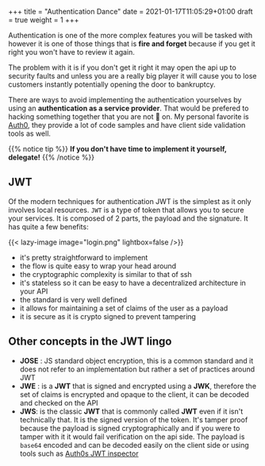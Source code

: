 +++
title = "Authentication Dance"
date = 2021-01-17T11:05:29+01:00
draft = true
weight = 1
+++

Authentication is one of the more complex features you will be tasked with however it is one of those things that
is __fire and forget__ because if you get it right you won't have to review it again.

The problem with it is if you don't get it right it may open the api up to security faults and unless you are a really
big player it will cause you to lose customers instantly potentially opening the door to bankruptcy.

There are ways to avoid implementing the authentication yourselves by using an __authentication as a service provider__.
That would be prefered to hacking something together that you are not 💯 on. My personal favorite is [Auth0](https://auth0.com/authentication),
they provide a lot of code samples and have client side validation tools as well.

{{% notice tip %}}
__If you don't have time to implement it yourself, delegate!__
{{% /notice %}}

## JWT

Of the modern techniques for authentication JWT is the simplest as it only involves local resources. `JWT` is a type of
token that allows you to secure your services. It is composed of 2 parts, the payload and the signature. It has quite a few benefits:

{{< lazy-image image="login.png" lightbox=false />}}

- it's pretty straightforward to implement
- the flow is quite easy to wrap your head around
- the cryptographic complexity is similar to that of ssh
- it's stateless so it can be easy to have a decentralized architecture in your API
- the standard is very well defined
- it allows for maintaining a set of claims of the user as a payload
- it is secure as it is crypto signed to prevent tampering

## Other concepts in the JWT lingo

- __JOSE__ : JS standard object encryption, this is a common standard and it does not refer to an implementation but
  rather a set of practices around JWT
- __JWE__ : is a __JWT__ that is signed and encrypted using a __JWK__, therefore the set of claims is encrypted and
  opaque to the client, it can be decoded and checked on the API
- __JWS__: is the classic __JWT__ that is commonly called __JWT__ even if it isn't technically that. It is the signed version of the token. It's tamper
  proof because the payload is signed cryptographically and if you were to tamper with it it would fail verification on
  the api side. The payload is `base64` encoded and can be decoded easily on the client side or using tools such as
  [Auth0s JWT inspector](https://jwt.io/#debugger-io)
